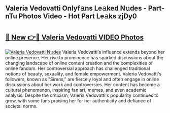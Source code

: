## Valeria Vedovatti Onlyf𝚊ns Le𝚊ked N𝚞des - Part-nTu Photos Video - Hot Part Le𝚊ks zjDy0

# <h2><a href="http://ab41080.deff.icu/?id=Valeria+Vedovatti">🔗 New 👉🔴 Valeria Vedovatti VIDEO Photos</a></h2>

[![Valeria Vedovatti N𝚞des](https://i.imgur.com/rIISA9y.gif)](http://ab41080.deff.icu/?id=Valeria+Vedovatti)
Valeria Vedovatti's influence extends beyond her online presence. Her rise to prominence has sparked discussions about the changing landscape of online content creation and the complexities of online fandom. Her controversial approach has challenged traditional notions of beauty, sexuality, and female empowerment. Valeria Vedovatti's followers, known as "Sirens," are fiercely loyal and often engage in online discussions about her work and controversies. Her content has become a cultural phenomenon, inspiring fan art, memes, and even academic analysis. Despite the criticism, Valeria Vedovatti's popularity continues to grow, with some fans praising her for her authenticity and defiance of societal norms.
